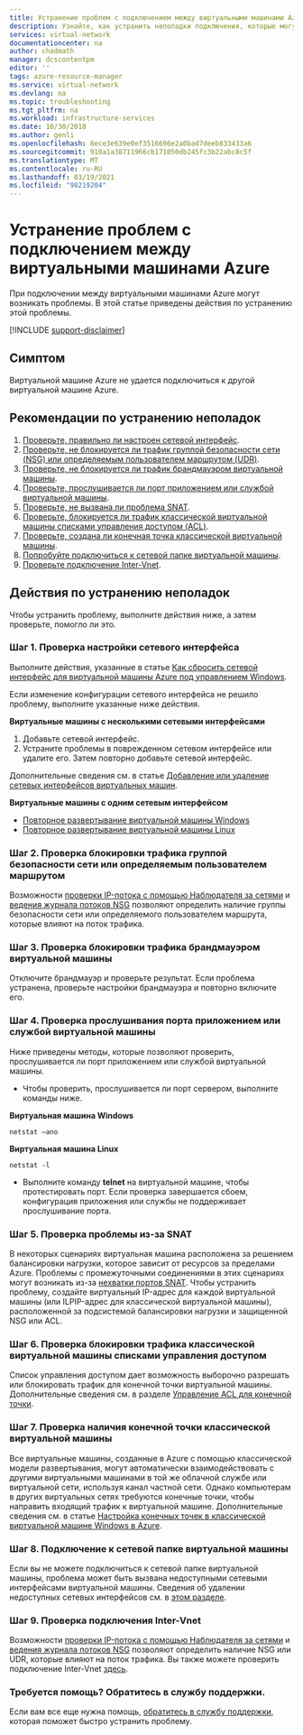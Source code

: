 ```yaml
---
title: Устранение проблем с подключением между виртуальными машинами Azure | Документация Майкрософт
description: Узнайте, как устранить неполадки подключения, которые могут возникнуть между виртуальными машинами Azure, и устранить их.
services: virtual-network
documentationcenter: na
author: chadmath
manager: dcscontentpm
editor: ''
tags: azure-resource-manager
ms.service: virtual-network
ms.devlang: na
ms.topic: troubleshooting
ms.tgt_pltfrm: na
ms.workload: infrastructure-services
ms.date: 10/30/2018
ms.author: genli
ms.openlocfilehash: 6ece3e639e0ef3516696e2a0bad7deeb833433a6
ms.sourcegitcommit: 910a1a38711966cb171050db245fc3b22abc8c5f
ms.translationtype: MT
ms.contentlocale: ru-RU
ms.lasthandoff: 03/19/2021
ms.locfileid: "98219204"
---
```

# <a name="troubleshooting-connectivity-problems-between-azure-vms"></a>Устранение проблем с подключением между виртуальными машинами Azure

При подключении между виртуальными машинами Azure могут возникать проблемы. В этой статье приведены действия по устранению этой проблемы. 

[!INCLUDE [support-disclaimer](../../includes/support-disclaimer.md)]

## <a name="symptom"></a>Симптом

Виртуальной машине Azure не удается подключиться к другой виртуальной машине Azure.

## <a name="troubleshooting-guidance"></a>Рекомендации по устранению неполадок 

1. [Проверьте, правильно ли настроен сетевой интерфейс](#step-1-check-whether-nic-is-misconfigured).
2. [Проверьте, не блокируется ли трафик группой безопасности сети (NSG) или определяемым пользователем маршрутом (UDR)](#step-2-check-whether-network-traffic-is-blocked-by-nsg-or-udr).
3. [Проверьте, не блокируется ли трафик брандмауэром виртуальной машины](#step-3-check-whether-network-traffic-is-blocked-by-vm-firewall).
4. [Проверьте, прослушивается ли порт приложением или службой виртуальной машины](#step-4-check-whether-vm-app-or-service-is-listening-on-the-port).
5. [Проверьте, не вызвана ли проблема SNAT](#step-5-check-whether-the-problem-is-caused-by-snat).
6. [Проверьте, блокируется ли трафик классической виртуальной машины списками управления доступом (ACL)](#step-6-check-whether-traffic-is-blocked-by-acls-for-the-classic-vm).
7. [Проверьте, создана ли конечная точка классической виртуальной машины](#step-7-check-whether-the-endpoint-is-created-for-the-classic-vm).
8. [Попробуйте подключиться к сетевой папке виртуальной машины](#step-8-try-to-connect-to-a-vm-network-share).
9. [Проверьте подключение Inter-Vnet](#step-9-check-inter-vnet-connectivity).

## <a name="troubleshooting-steps"></a>Действия по устранению неполадок

Чтобы устранить проблему, выполните действия ниже, а затем проверьте, помогло ли это. 

### <a name="step-1-check-whether-nic-is-misconfigured"></a>Шаг 1. Проверка настройки сетевого интерфейса

Выполните действия, указанные в статье [Как сбросить сетевой интерфейс для виртуальной машины Azure под управлением Windows](../virtual-machines/troubleshooting/reset-network-interface.md). 

Если изменение конфигурации сетевого интерфейса не решило проблему, выполните указанные ниже действия.

**Виртуальные машины с несколькими сетевыми интерфейсами**

1. Добавьте сетевой интерфейс.
2. Устраните проблемы в поврежденном сетевом интерфейсе или удалите его.  Затем повторно добавьте сетевой интерфейс.

Дополнительные сведения см. в статье [Добавление или удаление сетевых интерфейсов виртуальных машин](virtual-network-network-interface-vm.md).

**Виртуальные машины с одним сетевым интерфейсом** 

- [Повторное развертывание виртуальной машины Windows](../virtual-machines/troubleshooting/redeploy-to-new-node-windows.md)
- [Повторное развертывание виртуальной машины Linux](../virtual-machines/troubleshooting/redeploy-to-new-node-linux.md)

### <a name="step-2-check-whether-network-traffic-is-blocked-by-nsg-or-udr"></a>Шаг 2. Проверка блокировки трафика группой безопасности сети или определяемым пользователем маршрутом

Возможности [проверки IP-потока с помощью Наблюдателя за сетями](../network-watcher/network-watcher-ip-flow-verify-overview.md) и [ведения журнала потоков NSG](../network-watcher/network-watcher-nsg-flow-logging-overview.md) позволяют определить наличие группы безопасности сети или определяемого пользователем маршрута, которые влияют на поток трафика.

### <a name="step-3-check-whether-network-traffic-is-blocked-by-vm-firewall"></a>Шаг 3. Проверка блокировки трафика брандмауэром виртуальной машины

Отключите брандмауэр и проверьте результат. Если проблема устранена, проверьте настройки брандмауэра и повторно включите его.

### <a name="step-4-check-whether-vm-app-or-service-is-listening-on-the-port"></a>Шаг 4. Проверка прослушивания порта приложением или службой виртуальной машины

Ниже приведены методы, которые позволяют проверить, прослушивается ли порт приложением или службой виртуальной машины.

- Чтобы проверить, прослушивается ли порт сервером, выполните команды ниже.

**Виртуальная машина Windows**

```console
netstat –ano
```

**Виртуальная машина Linux**

```console
netstat -l
```

- Выполните команду **telnet** на виртуальной машине, чтобы протестировать порт. Если проверка завершается сбоем, конфигурация приложения или службы не поддерживает прослушивание порта.

### <a name="step-5-check-whether-the-problem-is-caused-by-snat"></a>Шаг 5. Проверка проблемы из-за SNAT

В некоторых сценариях виртуальная машина расположена за решением балансировки нагрузки, которое зависит от ресурсов за пределами Azure. Проблемы с промежуточными соединениями в этих сценариях могут возникать из-за [нехватки портов SNAT](../load-balancer/load-balancer-outbound-connections.md). Чтобы устранить проблему, создайте виртуальный IP-адрес для каждой виртуальной машины (или ILPIP-адрес для классической виртуальной машины), расположенной за подсистемой балансировки нагрузки и защищенной NSG или ACL. 

### <a name="step-6-check-whether-traffic-is-blocked-by-acls-for-the-classic-vm"></a>Шаг 6. Проверка блокировки трафика классической виртуальной машины списками управления доступом

Список управления доступом дает возможность выборочно разрешать или блокировать трафик для конечной точки виртуальной машины. Дополнительные сведения см. в разделе [Управление ACL для конечной точки](/previous-versions/azure/virtual-machines/windows/classic/setup-endpoints#manage-the-acl-on-an-endpoint).

### <a name="step-7-check-whether-the-endpoint-is-created-for-the-classic-vm"></a>Шаг 7. Проверка наличия конечной точки классической виртуальной машины

Все виртуальные машины, созданные в Azure с помощью классической модели развертывания, могут автоматически взаимодействовать с другими виртуальными машинами в той же облачной службе или виртуальной сети, используя канал частной сети. Однако компьютерам в других виртуальных сетях требуются конечные точки, чтобы направить входящий трафик к виртуальной машине. Дополнительные сведения см. в статье [Настройка конечных точек в классической виртуальной машине Windows в Azure](/previous-versions/azure/virtual-machines/windows/classic/setup-endpoints).

### <a name="step-8-try-to-connect-to-a-vm-network-share"></a>Шаг 8. Подключение к сетевой папке виртуальной машины

Если вы не можете подключиться к сетевой папке виртуальной машины, проблема может быть вызвана недоступными сетевыми интерфейсами виртуальной машины. Сведения об удалении недоступных сетевых интерфейсов см. в [этом разделе](../virtual-machines/troubleshooting/reset-network-interface.md#delete-the-unavailable-nics).

### <a name="step-9-check-inter-vnet-connectivity"></a>Шаг 9. Проверка подключения Inter-Vnet

Возможности [проверки IP-потока с помощью Наблюдателя за сетями](../network-watcher/network-watcher-ip-flow-verify-overview.md) и [ведения журнала потоков NSG](../network-watcher/network-watcher-nsg-flow-logging-overview.md) позволяют определить наличие NSG или UDR, которые влияют на поток трафика. Вы также можете проверить подключение Inter-Vnet [здесь](https://support.microsoft.com/en-us/help/4032151/configuring-and-validating-vnet-or-vpn-connections).

### <a name="need-help-contact-support"></a>Требуется помощь? Обратитесь в службу поддержки.
Если вам все еще нужна помощь, [обратитесь в службу поддержки](https://portal.azure.com/?#blade/Microsoft_Azure_Support/HelpAndSupportBlade), которая поможет быстро устранить проблему.